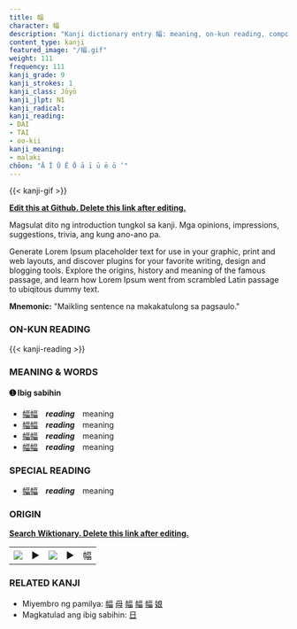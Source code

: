 ```yaml
---
title: 幅
character: 幅
description: "Kanji dictionary entry 幅: meaning, on-kun reading, compounds, origin, related kanji"
content_type: kanji
featured_image: "/幅.gif"
weight: 111
frequency: 111
kanji_grade: 9
kanji_strokes: 1
kanji_class: Jōyō
kanji_jlpt: N1
kanji_radical: 
kanji_reading: 
- DAI
- TAI
- oo-kii
kanji_meaning:
- malaki
chōon: "Ā Ī Ū Ē Ō ā ī ū ē ō ’"
---
```

[//]: # (Don't edit the line below. Kanji animated GIF code is automatically generated.)
{{< kanji-gif >}}

[//]: # (Edit below this line.)

**[Edit this at Github. Delete this link after editing.](https://github.com/tim0g/tim/tree/main/content/kanji/幅/index.md)**

Magsulat dito ng introduction tungkol sa kanji. Mga opinions, impressions, suggestions, trivia, ang kung ano-ano pa.

Generate Lorem Ipsum placeholder text for use in your graphic, print and web layouts, and discover plugins for your favorite writing, design and blogging tools. Explore the origins, history and meaning of the famous passage, and learn how Lorem Ipsum went from scrambled Latin passage to ubiqitous dummy text.
 
**Mnemonic:** "Maikling sentence na makakatulong sa pagsaulo."

### ON-KUN READING

[//]: # (Don't edit the line below. ON-KUN READING code is automatically generated.)
{{< kanji-reading >}}

### MEANING & WORDS

#### ➊ **Ibig sabihin**
  - [幅](../幅)[幅](../幅)　***reading***　meaning
  - [幅](../幅)[幅](../幅)　***reading***　meaning
  - [幅](../幅)[幅](../幅)　***reading***　meaning
  - [幅](../幅)[幅](../幅)　***reading***　meaning

### SPECIAL READING
  - [幅](../幅)[幅](../幅)　***reading***　meaning

### ORIGIN

**[Search Wiktionary. Delete this link after editing.](https://wiktionary.org/wiki/幅)**
<table class="kanji-table"><tr><td>
<img src="60px-幅-bronze.svg.png">
</td><td>▶</td><td>
<img src="60px-幅-oracle.svg.png">
</td><td>▶</td>
<td class="kanji-origin">幅</td>
</tr></table>

### RELATED KANJI
- Miyembro ng pamilya: [幅](../幅) [母](../母) [幅](../幅) [幅](../幅) [幅](../幅) [娘](../娘)
- Magkatulad ang ibig sabihin: [日](../日)
